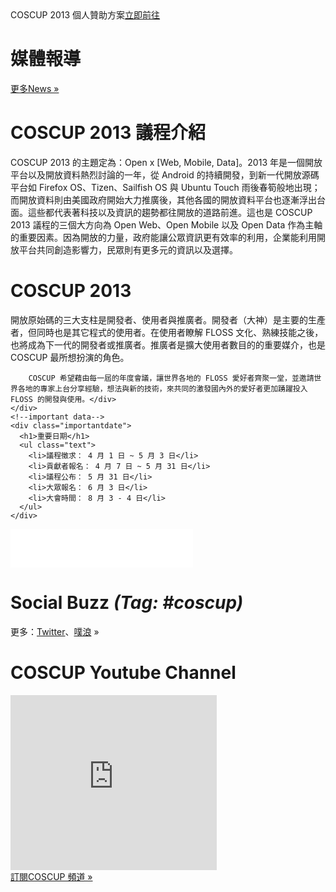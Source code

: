 <div><!--add root div as a workaround of weird makrdown parser-->
  <div id="left">
    <div class="contributor">
      <span class="date">COSCUP 2013 個人贊助方案</span><span class="call"><a href="http://registrano.com/events/personalsponsor" target="_blank">立即前往</a></span>
    </div>
    <!--news-->
    <div class="news">
      <h1>媒體報導</h1>
      <div class="news_list empty"></div>
      <div class="more"><a href="./news/">更多News »</a></div>
    </div>
    <!--議程-->
    <div class="info">
      <h1>COSCUP 2013 議程介紹</h1>
      <div class="text">
        COSCUP 2013 的主題定為：Open x [Web, Mobile, Data]。2013 年是一個開放平台以及開放資料熱烈討論的一年，從 Android 的持續開發，到新一代開放源碼平台如 Firefox OS、Tizen、Sailfish OS 與 Ubuntu Touch 雨後春筍般地出現；而開放資料則由美國政府開始大力推廣後，其他各國的開放資料平台也逐漸浮出台面。這些都代表著科技以及資訊的趨勢都往開放的道路前進。這也是 COSCUP 2013 議程的三個大方向為 Open Web、Open Mobile 以及 Open Data 作為主軸的重要因素。因為開放的力量，政府能讓公眾資訊更有效率的利用，企業能利用開放平台共同創造影響力，民眾則有更多元的資訊以及選擇。
      </div>
    </div>
    <!--what is coscup-->
    <div class="whatiscoscup">
      <h1>COSCUP 2013</h1>
      <div class="text">開放原始碼的三大支柱是開發者、使用者與推廣者。開發者（大神）是主要的生產者，但同時也是其它程式的使用者。在使用者瞭解 FLOSS 文化、熟練技能之後，也將成為下一代的開發者或推廣者。推廣者是擴大使用者數目的的重要媒介，也是 COSCUP 最所想扮演的角色。 

        COSCUP 希望藉由每一屆的年度會議，讓世界各地的 FLOSS 愛好者齊聚一堂，並邀請世界各地的專家上台分享經驗，想法與新的技術，來共同的激發國內外的愛好者更加踴躍投入 FLOSS 的開發與使用。</div>
    </div>
    <!--important data-->
    <div class="importantdate">
      <h1>重要日期</h1>
      <ul class="text">
        <li>議程徵求： 4 月 1 日 ~ 5 月 3 日</li>
        <li>貢獻者報名： 4 月 7 日 ~ 5 月 31 日</li>
        <li>議程公布： 5 月 31 日</li>
        <li>大眾報名： 6 月 3 日</li>
        <li>大會時間： 8 月 3 - 4 日</li>
      </ul>
    </div>
  </div>
  <div id="sidebar2">
    <!--fb-->
    <div class="fb">
      <iframe src="//www.facebook.com/plugins/likebox.php?href=https%3A%2F%2Fwww.facebook.com%2Fcoscup&amp;width=292&amp;height=62&amp;show_faces=false&amp;colorscheme=light&amp;stream=false&amp;border_color&amp;header=false" scrolling="no" frameborder="0" style="border:none; overflow:hidden; width:292px; height:62px;" allowTransparency="true"></iframe>
    </div>
    <!--social Buzz-->
    <div class="socialbuzz">
      <h1>Social Buzz <em>(Tag: #coscup)</em></h1>
      <div id="socialbuzz" class="text"></div>
      <div class="more">更多：<a target="_blank" href="https://twitter.com/search?q=%23coscup">Twitter</a>、<a target="_blank" href="http://www.plurk.com/psearch#q=COSCUP">噗浪</a> »</div>
    </div>
    <!--u tube-->
    <div class="utube">
      <h1>COSCUP Youtube Channel</h1>
      <div class="text"><iframe width="330" height="280" src="http://www.youtube.com/embed/videoseries?list=PLqfib4St70XPyKy32xNrryEW7fC0y_qqA" frameborder="0" allowfullscreen></iframe></div>
      <div class="more"><a href="http://www.youtube.com/user/thecoscup?feature=watch">訂閱COSCUP 頻道 »</a></div>
    </div>
  </div>
</div>
